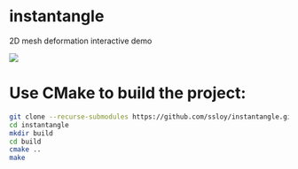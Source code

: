 # instantangle
2D mesh deformation interactive demo

![](https://raw.githubusercontent.com/ssloy/instantangle/master/doc/demo.gif)


# Use CMake to build the project:

```sh
git clone --recurse-submodules https://github.com/ssloy/instantangle.git
cd instantangle
mkdir build
cd build
cmake ..
make
```

